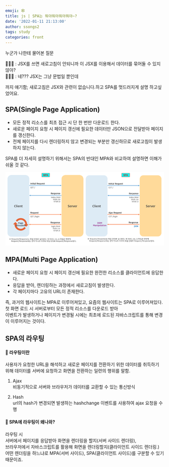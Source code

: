 ```yaml
---
emoji: 🕸
title: js | SPA는 뭐야뭐야뭐야뭐야~?
date: '2022-01-11 21:13:00'
author: ssongs2
tags: study
categories: front
---
```


누군가 나한테 물어본 질문  

👨🏼‍🦱 : JSX를 쓰면 새로고침이 안되니까 이 JSX를 이용해서 데이터를 묶어둘 수 있지않아?  
🙋🏻‍♀️ : 네??? JSX는 그냥 문법일 뿐인데  

까지 얘기함; 새로고침은 JSX와 관련이 없습니다.하고 SPA를 멋드러지게 설명 하고싶었어요.  

## SPA(Single Page Application)
- 모든 정적 리소스를 최초 접근 시 단 한 번만 다운로드 한다. 
- 새로운 페이지 요청 시 페이지 갱신에 필요한 데이터만 JSON으로 전달받아 페이지를 갱신한다.
- 전체 페이지를 다시 렌더링하지 않고 변경되는 부분만 갱신하므로 새로고침이 발생하지 않는다.

SPA를 더 자세히 설명하기 위해서는 SPA의 반대인 MPA와 비교하여 설명하면 이해가 쉬울 것 같다.

![webpage-lifecycle.png](webpage-lifecycle.png)

## MPA(Multi Page Application)
- 새로운 페이지 요청 시 페이지 갱신에 필요한 완전한 리소스를 클라이언트에 응답한다.
- 응답을 받아, 렌더링하는 과정에서 새로고침이 발생한다.
- 각 페이지마다 고유의 URL이 존재한다.

>
즉, 과거의 웹사이트는 MPA로 이루어져있고, 요즘의 웹사이트는 SPA로 이루어져있다.  
첫 화면 로드 시 서버로부터 모든 정적 리소스를 다운로드 받아  
이벤트가 발생하거나 페이지가 변경될 시에는 최초에 로드된 자바스크립트를 통해 변경이 이루어지는 것이다.

## SPA의 라우팅
#### **🙊 라우팅이란**  
사용자가 요청한 URL을 해석하고 새로운 페이지를 전환하기 위한 데이터를 취득하기 위해 데이터를 서버에 요청하고 화면을 전환하는 일련의 행위를 말함.

1. Ajax  
비동기적으로 서버와 브라우저가 데이터를 교환할 수 있는 통신방식

2. Hash  
url의 hash가 변경되면 발생하는 hashchange 이벤트를 사용하여 ajax 요청을 수행

#### **🙊 SPA에 라우팅이 왜나와?**  
라우팅 시   
서버에서 페이지를 응답받아 화면을 렌더링을 할지(서버 사이드 렌더링),  
브라우저에서 자바스크립트를 활용해 화면을 렌더링할지(클라이언트 사이드 렌더링.)  
어떤 렌더링을 하느냐로 MPA(서버 사이드), SPA(클라이언트 사이드)를 구분할 수 있기 때문이죠.









